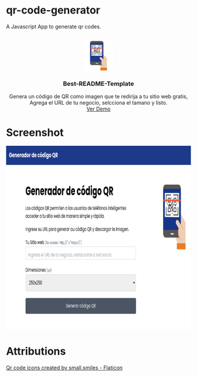 # qr-code-generator
A Javascript App to generate qr codes.

<!-- PROJECT LOGO -->
<br />
<div align="center">
  <a href="https://hectorromerodev.github.io/qr-code-generator">
    <img src="/src/assets/media/qr-code.png" alt="Logo" width="80" height="80">
  </a>

  <h3 align="center">Best-README-Template</h3>

  <p align="center">
    Genera un c&oacute;digo de QR como imagen que te redirija a tu sitio web gratis, Agrega el URL de tu negocio, selcciona el tamano y listo.
    <br />
    <a href="https://hectorromerodev.github.io/qr-code-generator">Ver Demo</a>
  </p>
</div>


# Screenshot
<img src="/src/assets/media/screenshot.png" height="500" >

# Attributions
[Qr code icons created by small.smiles - Flaticon](https://www.flaticon.com/free-icons/qr-code)
